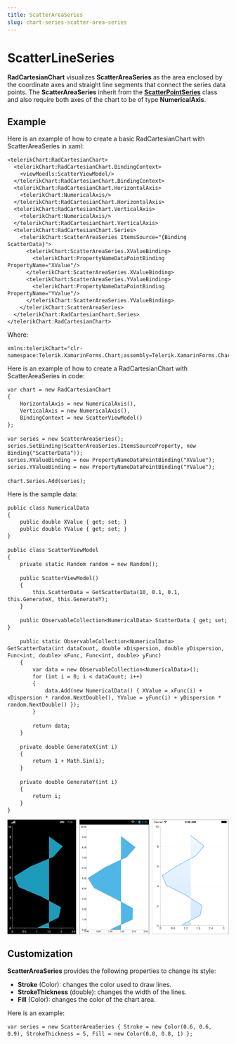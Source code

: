 ```yaml
---
title: ScatterAreaSeries
slug: chart-series-scatter-area-series
---
```

# ScatterLineSeries #

**RadCartesianChart** visualizes **ScatterAreaSeries** as the area enclosed by the coordinate axes and straight line segments that connect the series data points. The **ScatterAreaSeries** inherit from the **[ScatterPointSeries]()** class and also require both axes of the chart to be of type **NumericalAxis**.

## Example ##
Here is an example of how to create a basic RadCartesianChart with ScatterAreaSeries in xaml:

	<telerikChart:RadCartesianChart>
	  <telerikChart:RadCartesianChart.BindingContext>
	    <viewMoedls:ScatterViewModel/>
	  </telerikChart:RadCartesianChart.BindingContext>
	  <telerikChart:RadCartesianChart.HorizontalAxis>
	    <telerikChart:NumericalAxis/>
	  </telerikChart:RadCartesianChart.HorizontalAxis>
	  <telerikChart:RadCartesianChart.VerticalAxis>
	    <telerikChart:NumericalAxis/>
	  </telerikChart:RadCartesianChart.VerticalAxis>
	  <telerikChart:RadCartesianChart.Series>
	    <telerikChart:ScatterAreaSeries ItemsSource="{Binding ScatterData}">
	      <telerikChart:ScatterAreaSeries.XValueBinding>
	        <telerikChart:PropertyNameDataPointBinding PropertyName="XValue"/>
	      </telerikChart:ScatterAreaSeries.XValueBinding>
	      <telerikChart:ScatterAreaSeries.YValueBinding>
	        <telerikChart:PropertyNameDataPointBinding PropertyName="YValue"/>
	      </telerikChart:ScatterAreaSeries.YValueBinding>
	    </telerikChart:ScatterAreaSeries>
	  </telerikChart:RadCartesianChart.Series>
	</telerikChart:RadCartesianChart>
Where:

	xmlns:telerikChart="clr-namespace:Telerik.XamarinForms.Chart;assembly=Telerik.XamarinForms.Chart"
Here is an example of how to create a RadCartesianChart with ScatterAreaSeries in code:

	var chart = new RadCartesianChart
	{
	    HorizontalAxis = new NumericalAxis(),
	    VerticalAxis = new NumericalAxis(),
	    BindingContext = new ScatterViewModel()
	};
	
	var series = new ScatterAreaSeries();
	series.SetBinding(ScatterAreaSeries.ItemsSourceProperty, new Binding("ScatterData"));   
	series.XValueBinding = new PropertyNameDataPointBinding("XValue");
	series.YValueBinding = new PropertyNameDataPointBinding("YValue");
	
	chart.Series.Add(series);
Here is the sample data:
	
	public class NumericalData
	{
	    public double XValue { get; set; }
	    public double YValue { get; set; }
	}

	public class ScatterViewModel
	{
	    private static Random random = new Random();
	
	    public ScatterViewModel()
	    {
	        this.ScatterData = GetScatterData(10, 0.1, 0.1, this.GenerateX, this.GenerateY);
	    }
	
	    public ObservableCollection<NumericalData> ScatterData { get; set; }
	
	    public static ObservableCollection<NumericalData> GetScatterData(int dataCount, double xDispersion, double yDispersion, Func<int, double> xFunc, Func<int, double> yFunc)
	    {
	        var data = new ObservableCollection<NumericalData>();
	        for (int i = 0; i < dataCount; i++)
	        {
	            data.Add(new NumericalData() { XValue = xFunc(i) + xDispersion * random.NextDouble(), YValue = yFunc(i) + yDispersion * random.NextDouble() });
	        }
	
	        return data;
	    }
	
	    private double GenerateX(int i)
	    {
	        return 1 + Math.Sin(i);
	    }
	
	    private double GenerateY(int i)
	    {
	        return i;
	    }
	}



![Basic ScatterAreaSeries](scatter-area-series-images/cartesian-scatter-area-series-basic-example.png)
## Customization ##
**ScatterAreaSeries** provides the following properties to change its style:

- **Stroke** (Color): changes the color used to draw lines.
- **StrokeThickness** (double): changes the width of the lines.
- **Fill** (Color): changes the color of the chart area.

Here is an example:

	var series = new ScatterAreaSeries { Stroke = new Color(0.6, 0.6, 0.9), StrokeThickness = 5, Fill = new Color(0.8, 0.8, 1) };